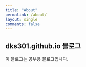 ```yaml
---
title: "About"
permalink: /about/
layout: single
comments: false
---
```


## dks301.github.io 블로그

이 블로그는 공부용 블로그입니다.